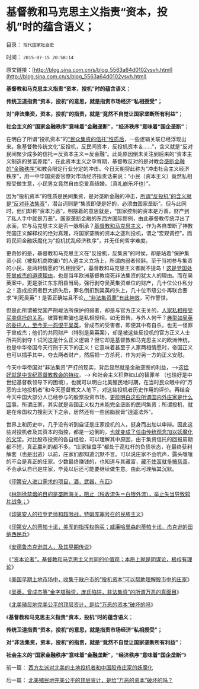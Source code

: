 # 基督教和马克思主义指责“资本，投机”时的蕴含语义；

目录： `现代国家社会史` 

时间： `2015-07-15 20:58:14` 

原文链接：[http://blog.sina.com.cn/s/blog_5563a64d0102vsvh.html](http://blog.sina.com.cn/s/blog_5563a64d0102vsvh.html)

**基督教和马克思主义指责“资本，投机”时的蕴含语义**；

**传统卫道指责“资本，投机”的意思，就是指责市场经济“私相授受”；**

**对“非法集资，资本，投机”的指责，就是“竟然不自觉让国家垄断所有利益”**；

**社会主义的“国家金融秩序”意味着“金融垄断”，“经济秩序”意味着“国企垄断”**；

在明白了所谓“投机资本”的[“民众集资的信托”性质后](../../../2012/11/23/封建才是追逐分红的社会，分红推动经济封建化；.md)，一些逻辑关联已经浮现出来。象基督教传统文化“反投机，反民间资本，反投机资本＆……”，含义就是“反对民间聚少成多的信托＝反资本主义＝反金融”。此处原因倒未关注到后来的“资本主义制造的贫富差距”，在此资本主义之孕育期，基督教反对的是对教会[垄断金融的“金融秩序”](../../../2012/6/10/为什么金融秩序Order吴英该死.md)和教会限定行业分定的冲击。今日天朝将此称为“冲击社会主义经济秩序”，用一中华国资委官僚对市场经济指责话来说：“小民（资本主义）竟然私相授受做生意，小民男女竟然自由恋爱真结婚，（真礼崩乐坏也）”。

因为“投机资本”的性质是民间集资，是对垄断金融的冲击，[所谓“反投机”的含义就是“反对非法集资](../../../2012/1/13/投机有益，做庄合理，打压投机做庄“违法”.md)”，潜台词则是“集资即便是好的，必须由国家垄断”。但与此同时，他们却称“资本万恶”，明摆着的意思就是，“国家控制的资本是万善，财产到了私人手中就是万恶”。国家垄断金融的东西方国际惯例，由此基督教传统浮出了水面，它与马克思主义是否一脉相承？[基督教和马克思主义](../../../2011/10/31/基督教和马克思推崇的中世纪“没有剥削”.md)，作为各自垄断了神教党国正义解释权的绝对真理，将国家垄断的资本之逐利投机，谓之“宏观调控”，而将民间金融妖魔化为“投机扰乱经济秩序”，并无任何哲学难度。

更奇妙的是，基督教和马克思主义在“反投机，反集资”的时侯，却是站着“保护集资小民（被投机商欺骗）”的人道主义立场上，所谓向弱者倾斜。至于当初参与集资的小民，是两相情愿的“私相授受”，基督教和马克思主义者就不提鸟！[这是党国处死曾成杰的道德理由](../../../2013/7/17/刘志军与曾成杰“死与不死”的不祥信息.md)，也是当年欧洲基督教烧死非法集资的犹太人的理由。而在吴英案中，更是浙江东东阳县当局，强行剥夺吴英集资单位的财产，几十位公仆私分之！造成投资者巨大损失后，罪名倒扣到吴英的头上，几十位市级公仆再联合要求“判死吴英”！是否正确姑且不论[，“非法集资罪”有此神效](../../../2013/7/17/薛兆丰和叶檀对“影子银行”的误区，及吴英，曾成杰.md)，可作警世。

但是此所谓被党国严刑峻法所保护的弱者，却是与官方正义无关的，[人家私相授受买卖信托的关系](../../../2012/11/8/信托是资本主义的生命线.md)。彼算有欺骗也是私相授相，如无首告，与外人何干？[典型如吴英的委托人，至今无一怨恨于吴英](../../../2012/4/25/“受害者举证”排除斯大林正义.md)，曾成杰的受害者，即便其中有自杀，也无一怪罪于曾成杰；他们的共同财产（特别是吴英案），却是被这些反投机的官方正义人士所共同剥夺！试问这是什么正义逻辑？但它却是基督教和马克思主义的欧洲传统，也是中华帝国今天行刑于天下的正义！它意味着甚至于人家两相情愿时，帝国正义也可以插手其中，夺去两者财产，然后把一方杀死，作为对另一方的正义安慰。

今天中华帝国对“非法集资”严打的现实，背后显然就是金融垄断的利益，——>这[恰好就是中世纪基督教教会的特权](../../../2011/8/28/犹太人从来没有控制欧洲的经济命脉.md)，——>
和社会主义积弊如山的替罪羊
（也恰好是中世纪基督教领导下的困境），也就可以明白北美殖民地时期，在当时民众眼中的“万恶的土地投机者”和今天基督教文人笔下，对这些投机者历史作用的评价。再结合今天中国大部分人已经参与的股票投资市场，[更能明白这些所谓国内外庄家是什么回](../../../2011/8/27/共济会指“国际犹太人阴谋集团”即《货币战争》.md)事。所谓庄家，其实就是帝国正义权力未能完全垄断的民间集资；所谓投机，就是在帝国权力搜刮天下之余，居然还有一些民脂民膏“逍遥法外”。

世界上和历史中，几乎没有听到自证是庄家投机的人，挺身而出加以申辩。因此这些对投机者及其资本的指控，都是一边倒的，[也就变成了任由传统观念加以妖魔化的文学](../../../2011/8/27/基督教的反犹主义和马克思主义.md)。对比股市投资的各自经验，可以理解其中原因，由于集资信托的回报周期都不短，真正赢利的都不多。“庄家操盘手”都处于高杠杆的负债状态，在最终获利解套（也是出逃）以前，庄家们都知道沉默不言。可以说庄家不会吭声，露头嚷嚷的不会是真正的庄家。少数最终赚钱的，也知道与其藏富，[藏不住富就多搞慈善](../../../2011/8/26/世袭的富人现象，意味着特权的存在.md)，不会承认自已是庄家，毕竟以后还可能要继续做生意。由此可理解其沉默。

《[印第安人进口需求的项目，酒，武器，布匹](../../../2015/7/6/印第安人进口需求的项目，酒，武器，布匹.md)》

《[林则徐禁烟的目的是垄断海关，阻止（税收流失＝白银外流），举止失当导致鸦片战争；](../../../2015/7/7/印第安人的酒和土地，大清帝国的鸦片和白银；.md)》

《[印第安人的拉登老师和超限战，特姆库塞号召的民族主义](../../../2015/7/8/印第安人的拉登老师和超限战，特姆库塞号召的民族主义.md)》

《[印第安人的蒂帕卡诺，美军的指挥权购买；威廉哈里森的蒂帕卡诺，杰克逊的田纳西民兵](../../../2015/7/9/印第安人的蒂帕卡诺，美军的指挥权购买.md)》

《[安德鲁杰克逊其人，及其早期传说](../../../2015/7/10/安德鲁杰克逊其人，及其早期传说.md)》

《[“资本论者”，基督教和马克思主义共同的价值观；本质上就是阴谋论，极权有理论](../../../2015/7/11/“资本论者”的“庄家阴谋”，基督教和马克思主义共同的价值观；.md)》

《[美国早期土地市场中，收集于散户市的“投机资本”可以帮助理解股市中的庄家](../../../2015/7/12/“资本，投机”是想象中的魔鬼，永远不能举证，也永远不能证伪；.md)》

《[吴英，曾成杰等“金字塔融资，庞氏陷阱，非法集资”的所谓万恶的真面目](../../../2015/7/13/“万恶的资本，非法集资，扰乱社会主义金融秩序”的真面目.md)》

《[北美殖民地完美公平的顶层资计，是给“万恶的资本”破坏的吗](../../../2015/7/14/北美殖民地完美公平的顶层资计，是给“万恶的资本”破坏的吗？.md)》

《**基督教和马克思主义指责“资本，投机”时的蕴含语义**；

**传统卫道指责“资本，投机”的意思，就是指责市场经济“私相授受”；**

**对“非法集资，资本，投机”的指责，就是“竟然不自觉让国家垄断所有利益”**；

**社会主义的“国家金融秩序”意味着“金融垄断”，“经济秩序”意味着“国企垄断”**》

前一篇： [西方左派对北美的土地投机者和中国股市庄家的妖魔化](../../../2015/7/16/西方左派对北美的土地投机者和中国股市庄家的妖魔化.md)

后一篇： [北美殖民地完美公平的顶层资计，是给“万恶的资本”破坏的吗？](../../../2015/7/14/北美殖民地完美公平的顶层资计，是给“万恶的资本”破坏的吗？.md)

